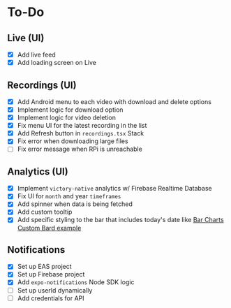# To-Do

## Live (UI)

- [x] Add live feed
- [x] Add loading screen on Live

## Recordings (UI)

- [x] Add Android menu to each video with download and delete options
- [x] Implement logic for download option
- [x] Implement logic for video deletion
- [x] Fix menu UI for the latest recording in the list
- [x] Add Refresh button in `recordings.tsx` Stack
- [x] Fix error when downloading large files
- [ ] Fix error message when RPi is unreachable

## Analytics (UI)

- [x] Implement `victory-native` analytics w/ Firebase Realtime Database
- [x] Fix UI for `month` and year `timeframes`
- [x] Add spinner when data is being fetched
- [x] Add custom tooltip
- [x] Add specific styling to the bar that includes today's date like [Bar Charts Custom Bard example](https://github.com/FormidableLabs/victory-native-xl/blob/main/example/app/bar-charts-custom-bars.tsx)

## Notifications

- [x] Set up EAS project
- [x] Set up Firebase project
- [x] Add `expo-notifications` Node SDK logic
- [ ] Set up userId dynamically
- [ ] Add credentials for API
